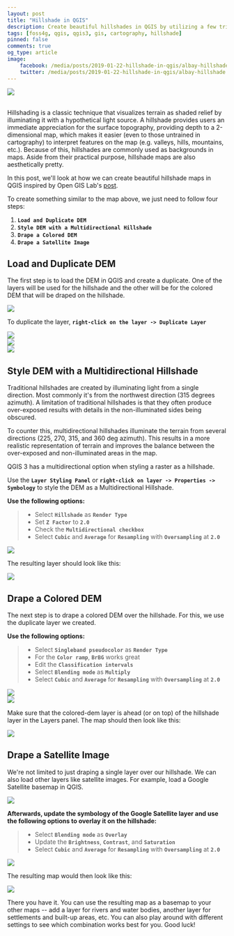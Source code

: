 ```yaml
---
layout: post
title: "Hillshade in QGIS"
description: Create beautiful hillshades in QGIS by utilizing a few tricks. :)
tags: [foss4g, qgis, qgis3, gis, cartography, hillshade]
pinned: false
comments: true
og_type: article
image:
    facebook: /media/posts/2019-01-22-hillshade-in-qgis/albay-hillshade.png
    twitter: /media/posts/2019-01-22-hillshade-in-qgis/albay-hillshade.png
---
```


<div class="col-lg-12 img-container"><img class="img-fluid post-img img-shadow" src="{{ site.baseurl }}/media/posts/2019-01-22-hillshade-in-qgis/albay-hillshade.png"></div>

<br>

Hillshading is a classic technique that visualizes terrain as shaded relief by illuminating it with a hypothetical light source. A hillshade provides users an immediate appreciation for the surface topography, providing depth to a 2-dimensional map, which makes it easier (even to those untrained in cartography) to interpret features on the map (e.g. valleys, hills, mountains, etc.). Because of this, hillshades are commonly used as backgrounds in maps. Aside from their practical purpose, hillshade maps are also aesthetically pretty.

In this post, we'll look at how we can create beautiful hillshade maps in QGIS inspired by Open GIS Lab's [post](https://opengislab.com/blog/2018/3/20/3d-dem-visualization-in-qgis-30).

To create something similar to the map above, we just need to follow four steps:
1. **```Load and Duplicate DEM```**
2. **```Style DEM with a Multidirectional Hillshade```**
3. **```Drape a Colored DEM```**
4. **```Drape a Satellite Image```**

## Load and Duplicate DEM
The first step is to load the DEM in QGIS and create a duplicate. One of the layers will be used for the hillshade and the other will be for the colored DEM that will be draped on the hillshade.

<div class="col-lg-12 img-container"><img class="img-fluid post-img img-shadow" src="{{ site.baseurl }}/media/posts/2019-01-22-hillshade-in-qgis/load-dem.png"></div>

To duplicate the layer, **```right-click on the layer -> Duplicate Layer```**

<div class="col-lg-12 img-container"><img class="img-fluid post-img img-shadow" src="{{ site.baseurl }}/media/posts/2019-01-22-hillshade-in-qgis/duplicate-dem.png"></div>

<div class="col-lg-12 img-container"><img class="img-fluid post-img img-shadow" src="{{ site.baseurl }}/media/posts/2019-01-22-hillshade-in-qgis/duplicate-dem-1.png"></div>

<div class="col-lg-12 img-container"><img class="img-fluid post-img img-shadow" src="{{ site.baseurl }}/media/posts/2019-01-22-hillshade-in-qgis/duplicate-dem-2.png"></div>

## Style DEM with a Multidirectional Hillshade
Traditional hillshades are created by illuminating light from a single direction. Most commonly it's from the northwest direction (315 degrees azimuth). A limitation of traditional hillshades is that they often produce over-exposed results with details in the non-illuminated sides being obscured.

To counter this, multidirectional hillshades illuminate the terrain from several directions (225, 270, 315, and 360 deg azimuth). This results in a more realistic representation of terrain and improves the balance between the over-exposed and non-illuminated areas in the map.

QGIS 3 has a multidirectional option when styling a raster as a hillshade.

Use the **```Layer Styling Panel```** or **```right-click on layer -> Properties -> Symbology```** to style the DEM as a Multidirectional Hillshade.

**Use the following options:**
>
>* Select **```Hillshade```** as **```Render Type```**
>* Set **```Z Factor```** to **```2.0```**
>* Check the **```Multidirectional checkbox```**
>* Select **```Cubic```** and **```Average```** for **```Resampling```** with **```Oversampling```** at **```2.0```**
>

<div class="col-lg-12 img-container"><img class="img-fluid post-img img-shadow" src="{{ site.baseurl }}/media/posts/2019-01-22-hillshade-in-qgis/hillshade-style.png"></div>

The resulting layer should look like this:
<div class="col-lg-12 img-container"><img class="img-fluid post-img img-shadow" src="{{ site.baseurl }}/media/posts/2019-01-22-hillshade-in-qgis/hillshade-dem.png"></div>

## Drape a Colored DEM
The next step is to drape a colored DEM over the hillshade. For this, we use the duplicate layer we created.

**Use the following options:**
>
>* Select **```Singleband pseudocolor```** as **```Render Type```**
>* For the **```Color ramp```**, **```BrBG```** works great
>* Edit the **```Classification intervals```**
>* Select **```Blending mode```** as **```Multiply```**
>* Select **```Cubic```** and **```Average```** for **```Resampling```** with **```Oversampling```** at **```2.0```**
>

<div class="col-lg-12 img-container"><img class="img-fluid post-img img-shadow" src="{{ site.baseurl }}/media/posts/2019-01-22-hillshade-in-qgis/colored-dem-style-1.png"></div>

<div class="col-lg-12 img-container"><img class="img-fluid post-img img-shadow" src="{{ site.baseurl }}/media/posts/2019-01-22-hillshade-in-qgis/colored-dem-style-2.png"></div>

Make sure that the colored-dem layer is ahead (or on top) of the hillshade layer in the Layers panel. The map should then look like this:
<div class="col-lg-12 img-container"><img class="img-fluid post-img img-shadow" src="{{ site.baseurl }}/media/posts/2019-01-22-hillshade-in-qgis/colored-dem.png"></div>

## Drape a Satellite Image
We're not limited to just draping a single layer over our hillshade. We can also load other layers like satellite images. For example, load a Google Satellite basemap in QGIS.

<div class="col-lg-12 img-container"><img class="img-fluid post-img img-shadow" src="{{ site.baseurl }}/media/posts/2019-01-22-hillshade-in-qgis/sat-1.png"></div>

**Afterwards, update the symbology of the Google Satellite layer and use the following options to overlay it on the hillshade:**
>
>* Select **```Blending mode```** as **```Overlay```**
>* Update the **```Brightness```**, **```Contrast```**, and **```Saturation```**
>* Select **```Cubic```** and **```Average```** for **```Resampling```** with **```Oversampling```** at **```2.0```**
>

<div class="col-lg-12 img-container"><img class="img-fluid post-img img-shadow" src="{{ site.baseurl }}/media/posts/2019-01-22-hillshade-in-qgis/sat-style.png"></div>

The resulting map would then look like this:
<div class="col-lg-12 img-container"><img class="img-fluid post-img img-shadow" src="{{ site.baseurl }}/media/posts/2019-01-22-hillshade-in-qgis/fin.png"></div>

There you have it. You can use the resulting map as a basemap to your other maps -- add a layer for rivers and water bodies, another layer for settlements and built-up areas, etc. You can also play around with different settings to see which combination works best for you. Good luck!
